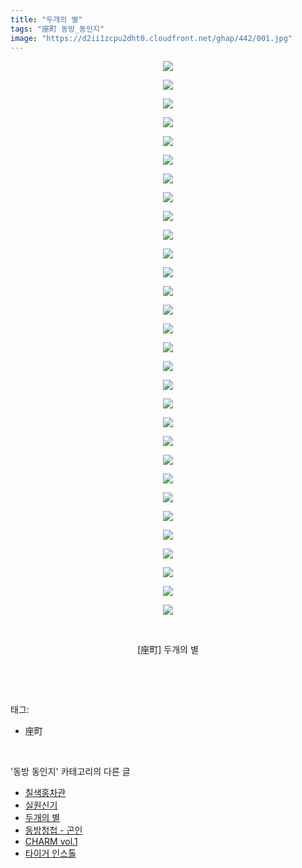 ```yaml
---
title: "두개의 별"
tags: "座町 동방_동인지"
image: "https://d2ii1zcpu2dht0.cloudfront.net/ghap/442/001.jpg"
---
```

<div class="article">
<p style="text-align: center; clear: none; float: none;"><img src="{{ site.imgserver9 }}/ghap/442/001.jpg"/></p>
<p style="text-align: center; clear: none; float: none;"><img src="{{ site.imgserver9 }}/ghap/442/002.jpg"/></p>
<p style="text-align: center; clear: none; float: none;"><img src="{{ site.imgserver9 }}/ghap/442/003.jpg"/></p>
<p style="text-align: center; clear: none; float: none;"><img src="{{ site.imgserver9 }}/ghap/442/004.jpg"/></p>
<p style="text-align: center; clear: none; float: none;"><img src="{{ site.imgserver9 }}/ghap/442/005.jpg"/></p>
<p style="text-align: center; clear: none; float: none;"><img src="{{ site.imgserver9 }}/ghap/442/006.jpg"/></p>
<p style="text-align: center; clear: none; float: none;"><img src="{{ site.imgserver9 }}/ghap/442/007.jpg"/></p>
<p style="text-align: center; clear: none; float: none;"><img src="{{ site.imgserver9 }}/ghap/442/008.jpg"/></p>
<p style="text-align: center; clear: none; float: none;"><img src="{{ site.imgserver9 }}/ghap/442/009.jpg"/></p>
<p style="text-align: center; clear: none; float: none;"><img src="{{ site.imgserver9 }}/ghap/442/010.jpg"/></p>
<p style="text-align: center; clear: none; float: none;"><img src="{{ site.imgserver9 }}/ghap/442/011.jpg"/></p>
<p style="text-align: center; clear: none; float: none;"><img src="{{ site.imgserver9 }}/ghap/442/012.jpg"/></p>
<p style="text-align: center; clear: none; float: none;"><img src="{{ site.imgserver9 }}/ghap/442/013.jpg"/></p>
<p style="text-align: center; clear: none; float: none;"><img src="{{ site.imgserver9 }}/ghap/442/014.jpg"/></p>
<p style="text-align: center; clear: none; float: none;"><img src="{{ site.imgserver9 }}/ghap/442/015.jpg"/></p>
<p style="text-align: center; clear: none; float: none;"><img src="{{ site.imgserver9 }}/ghap/442/016.jpg"/></p>
<p style="text-align: center; clear: none; float: none;"><img src="{{ site.imgserver9 }}/ghap/442/017.jpg"/></p>
<p style="text-align: center; clear: none; float: none;"><img src="{{ site.imgserver9 }}/ghap/442/018.jpg"/></p>
<p style="text-align: center; clear: none; float: none;"><img src="{{ site.imgserver9 }}/ghap/442/019.jpg"/></p>
<p style="text-align: center; clear: none; float: none;"><img src="{{ site.imgserver9 }}/ghap/442/020.jpg"/></p>
<p style="text-align: center; clear: none; float: none;"><img src="{{ site.imgserver9 }}/ghap/442/021.jpg"/></p>
<p style="text-align: center; clear: none; float: none;"><img src="{{ site.imgserver9 }}/ghap/442/022.jpg"/></p>
<p style="text-align: center; clear: none; float: none;"><img src="{{ site.imgserver9 }}/ghap/442/023.jpg"/></p>
<p style="text-align: center; clear: none; float: none;"><img src="{{ site.imgserver9 }}/ghap/442/024.jpg"/></p>
<p style="text-align: center; clear: none; float: none;"><img src="{{ site.imgserver9 }}/ghap/442/025.jpg"/></p>
<p style="text-align: center; clear: none; float: none;"><img src="{{ site.imgserver9 }}/ghap/442/026.jpg"/></p>
<p style="text-align: center; clear: none; float: none;"><img src="{{ site.imgserver9 }}/ghap/442/027.jpg"/></p>
<p style="text-align: center; clear: none; float: none;"><img src="{{ site.imgserver9 }}/ghap/442/028.jpg"/></p>
<p style="text-align: center; clear: none; float: none;"><img src="{{ site.imgserver9 }}/ghap/442/029.jpg"/></p>
<p style="text-align: center; clear: none; float: none;"><img src="{{ site.imgserver9 }}/ghap/442/030.jpg"/></p>
<p style="text-align: center; clear: none; float: none;"><br/></p>
<p style="text-align: center; clear: none; float: none;">[座町] 두개의 별</p>
<p><br/></p>
</div><br/>
<div class="tagTrail">
<p>태그: </p>
<ul>
<li>座町</li>
</ul>
</div><br/>
<div class="another">
<p>'동방 동인지' 카테고리의 다른 글</p>
<ul>
<li><a href="/ghap_444">칠색홍차관</a></li>
<li><a href="/ghap_443">실원신기</a></li>
<li><a href="/ghap_442">두개의 별</a></li>
<li><a href="/ghap_441">동방청첩 - 곤인</a></li>
<li><a href="/ghap_440">CHARM vol.1</a></li>
<li><a href="/ghap_439">타이거 인스톨</a></li>
</ul>
</div><br/>
<div class="cb_module cb_fluid">
<div class="cb_wrt cb_profile">
</div><!-- commentList close -->
</div><br/>
